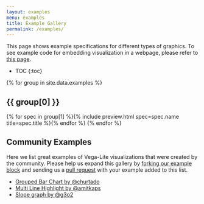 ```yaml
---
layout: examples
menu: examples
title: Example Gallery
permalink: /examples/
---
```


This page shows example specifications for different types of graphics.
To see example code for embedding visualization in a webpage, please refer to [this page](../usage/embed.html).

* TOC
{:toc}

{% for group in site.data.examples %}
## {{ group[0] }}
<span class="gallery">{% for spec in group[1] %}{% include preview.html spec=spec.name title=spec.title %}{% endfor %}</span>
{% endfor %}

## Community Examples

Here we list great examples of Vega-Lite visualizations that were created by the community. Please help us expand this gallery by [forking our example block](https://bl.ocks.org/domoritz/455e1c7872c4b38a58b90df0c3d7b1b9) and sending us a [pull request](https://github.com/vega/vega-lite/edit/master/site/examples/gallery.md) with your example added to this list.

* [Grouped Bar Chart by @churtado](https://bl.ocks.org/domoritz/f5abc519dd990bfcbc3f20f634658364)
* [Multi Line Highlight by @amitkaps](https://bl.ocks.org/amitkaps/fe4238e716db53930b2f1a70d3401701)
* [Slope graph by @g3o2](https://bl.ocks.org/g3o2/a6c539eacfb0b99eaf01e4f20b9f2897)
